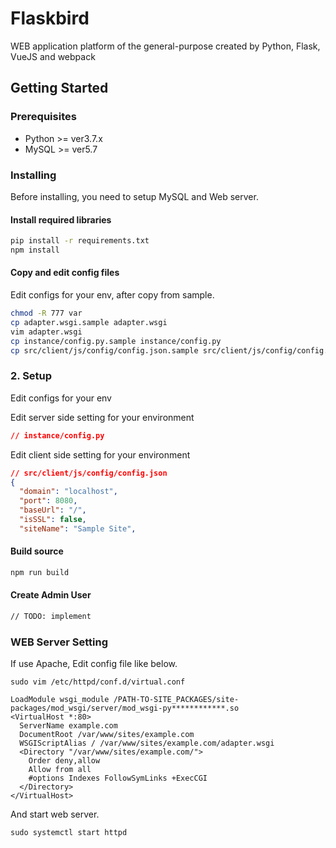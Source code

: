 # Flaskbird

WEB application platform of the general-purpose created by Python, Flask, VueJS and webpack

## Getting Started

### Prerequisites

* Python >= ver3.7.x
* MySQL >= ver5.7



### Installing

Before installing, you need to setup MySQL and Web server.

#### Install required libraries

```bash
pip install -r requirements.txt
npm install
```

#### Copy and edit config files

Edit configs for your env, after copy from sample.

```bash
chmod -R 777 var
cp adapter.wsgi.sample adapter.wsgi
vim adapter.wsgi
cp instance/config.py.sample instance/config.py
cp src/client/js/config/config.json.sample src/client/js/config/config.json
```


### 2. Setup ###
Edit configs for your env

Edit server side setting  for your environment

```json
// instance/config.py
```

Edit client side setting  for your environment

```json
// src/client/js/config/config.json
{
  "domain": "localhost",
  "port": 8080,
  "baseUrl": "/",
  "isSSL": false,
  "siteName": "Sample Site",
```


#### Build source

```bash
npm run build
```

#### Create Admin User

```bash
// TODO: implement
```


### WEB Server Setting ###

If use Apache, Edit config file like below.

```
sudo vim /etc/httpd/conf.d/virtual.conf

LoadModule wsgi_module /PATH-TO-SITE_PACKAGES/site-packages/mod_wsgi/server/mod_wsgi-py************.so
<VirtualHost *:80>
  ServerName example.com
  DocumentRoot /var/www/sites/example.com
  WSGIScriptAlias / /var/www/sites/example.com/adapter.wsgi
  <Directory "/var/www/sites/example.com/">
    Order deny,allow
    Allow from all
    #options Indexes FollowSymLinks +ExecCGI
  </Directory>
</VirtualHost>
```

And start web server.

```
sudo systemctl start httpd
```
